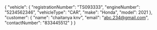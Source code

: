 {
"vehicle": {
"registrationNumber": "TS093333",
"engineNumber": "5234562346",
"vehicleType": "CAR",
"make": "Honda",
"model": 2021
},
"customer": {
"name": "chaitanya knv",
"email": "abc.234@gmail.com",
"contactNumber": "833445512"
}
}
